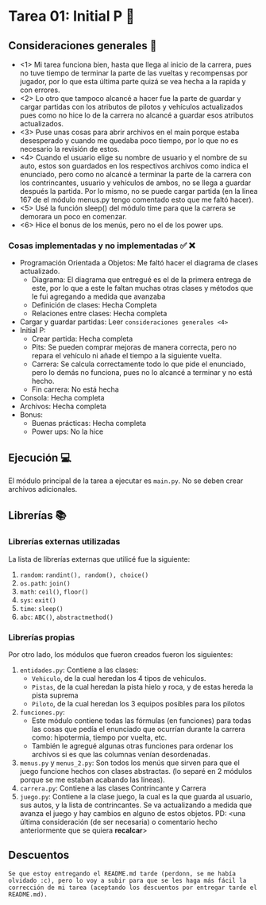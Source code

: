 # Tarea 01: Initial P :school_satchel:

## Consideraciones generales :cactus: 
- <1> Mi tarea funciona bien, hasta que llega al inicio de la carrera, pues no tuve tiempo de terminar la parte de las vueltas y recompensas por jugador, por lo que esta última parte quizá se vea hecha a la rapida y con errores.
- <2> Lo otro que tampoco alcancé a hacer fue la parte de guardar y cargar partidas con los atributos de pilotos y vehículos actualizados pues como no hice lo de la carrera no alcancé a guardar esos atributos actualizados.
- <3> Puse unas cosas para abrir archivos en el main porque estaba desesperado y cuando me quedaba poco tiempo, por lo que no es necesario la revisión de estos.
- <4> Cuando el usuario elige su nombre de usuario y el nombre de su auto, estos son guardados en los respectivos archivos como indica el enunciado, pero como no alcancé a terminar la parte de la carrera con los contrincantes, usuario y vehículos de ambos, no se llega a guardar después la partida. Por lo mismo, no se puede cargar partida (en la linea 167 de el módulo menus.py tengo comentado esto que me faltó hacer).
- <5> Usé la función sleep() del módulo time para que la carrera se demorara un poco en comenzar.
- <6> Hice el bonus de los menús, pero no el de los power ups.

### Cosas implementadas y no implementadas :white_check_mark: :x:

* Programación Orientada a Objetos: Me faltó hacer el diagrama de clases actualizado.
    * Diagrama: El diagrama que entregué es el de la primera entrega de este, por lo que a este le faltan muchas otras clases y métodos que le fui agregando a medida que avanzaba
    * Definición de clases: Hecha Completa
    * Relaciones entre clases: Hecha completa 
* Cargar y guardar partidas: Leer ```consideraciones generales <4>```
* Initial P:
    * Crear partida: Hecha completa
    * Pits: Se pueden comprar mejoras de manera correcta, pero no repara el vehículo ni añade el tiempo a la siguiente vuelta.
    * Carrera: Se calcula correctamente todo lo que pide el enunciado, pero lo demás no funciona, pues no lo alcancé a terminar y no está hecho.
    * Fin carrera: No está hecha
* Consola: Hecha completa
* Archivos: Hecha completa
* Bonus:
    * Buenas prácticas: Hecha completa
    * Power ups: No la hice

## Ejecución :computer:
El módulo principal de la tarea a ejecutar es  ```main.py```. No se deben crear archivos adicionales.
## Librerías :books:
### Librerías externas utilizadas
La lista de librerías externas que utilicé fue la siguiente:

1. ```random```: ```randint(), random(), choice()```
2. ```os.path```: ```join()``` 
3. ```math```: ```ceil()```, ```floor()```
4. ```sys```: ```exit()```
5. ```time```: ```sleep()```
6. ```abc```: ```ABC()```, ```abstractmethod()```

### Librerías propias
Por otro lado, los módulos que fueron creados fueron los siguientes:

1. ```entidades.py```: Contiene a las clases:
    * ```Vehiculo```, de la cual heredan los 4 tipos de vehiculos.
    * ```Pistas```, de la cual heredan la pista hielo y roca, y de estas hereda la pista suprema
    * ```Piloto```, de la cual heredan los 3 equipos posibles para los pilotos
2. ```funciones.py```: 
    * Este módulo contiene todas las fórmulas (en funciones) para todas las cosas que pedía el enunciado que ocurrían durante la carrera como: hipotermia, tiempo por vuelta, etc.
    * También le agregué algunas otras funciones para ordenar los archivos si es que las columnas venían desordenadas.
3. ```menus.py``` y ```menus_2.py```: Son todos los menús que sirven para que el juego funcione hechos con clases abstractas. (lo separé en 2 módulos porque se me estaban acabando las lineas).
4. ```carrera.py```: Contiene a las clases Contrincante y Carrera
5. ```juego.py```: Contiene a la clase juego, la cual es la que guarda al usuario, sus autos, y la lista de contrincantes. Se va actualizando a medida que avanza el juego y hay cambios en alguno de estos objetos.
PD: <una última consideración (de ser necesaria) o comentario hecho anteriormente que se quiera **recalcar**>
## Descuentos
```Se que estoy entregando el README.md tarde (perdonn, se me había olvidado :c), pero lo voy a subir para que se les haga más fácil la corrección de mi tarea (aceptando los descuentos por entregar tarde el README.md).```

